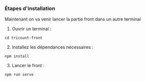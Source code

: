 ### Étapes d'installation
Maintenant on va venir lancer la partie front dans un autre terminal

1. Ouvrir un terminal :
```shell
cd tricount-front
```

2. Installez les dépendances nécessaires :
```shell
npm install
```

3. Lancer le front :
```shell
npm run serve
```